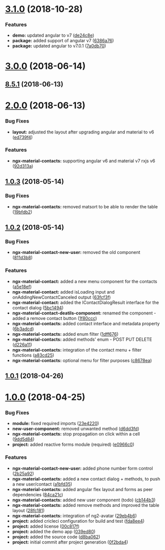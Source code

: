 <a name="3.1.0"></a>
# [3.1.0](https://github.com/angular-material-extensions/contacts/compare/v3.0.0...v3.1.0) (2018-10-28)


### Features

* **demo:** updated angular to v7 ([de24c8e](https://github.com/angular-material-extensions/contacts/commit/de24c8e))
* **package:** added support of angular v7 ([6386a76](https://github.com/angular-material-extensions/contacts/commit/6386a76))
* **package:** updated angular to v7.0.1 ([7a0db70](https://github.com/angular-material-extensions/contacts/commit/7a0db70))



<a name="3.0.0"></a>
# [3.0.0](https://github.com/angular-material-extensions/contacts/compare/8.5.1...v3.0.0) (2018-06-14)



<a name="8.5.1"></a>
## [8.5.1](https://github.com/angular-material-extensions/contacts/compare/4.14.109...8.5.1) (2018-06-13)



<a name="2.0.0"></a>
# [2.0.0](https://github.com/angular-material-extensions/contacts/compare/v1.0.3...v2.0.0) (2018-06-13)


### Bug Fixes

* **layout:** adjusted the layout after upgrading angular and material to v6 ([ed739f4](https://github.com/angular-material-extensions/contacts/commit/ed739f4))


### Features

* **ngx-material-contacts:** supporting angular v6 and material v7  rxjs v6 ([92d313a](https://github.com/angular-material-extensions/contacts/commit/92d313a))



<a name="1.0.3"></a>
## [1.0.3](https://github.com/angular-material-extensions/contacts/compare/v1.0.2...v1.0.3) (2018-05-14)


### Bug Fixes

* **ngx-material-contacts:** removed matsort to be able to render the table ([19bfdb2](https://github.com/angular-material-extensions/contacts/commit/19bfdb2))



<a name="1.0.2"></a>
## [1.0.2](https://github.com/angular-material-extensions/contacts/compare/v1.0.1...v1.0.2) (2018-05-14)


### Bug Fixes

* **ngx-material-contact-new-user:** removed the old component ([811d3b8](https://github.com/angular-material-extensions/contacts/commit/811d3b8))


### Features

* **ngx-material-contact:** added a new menu component for the contacts ([a5e18ef](https://github.com/angular-material-extensions/contacts/commit/a5e18ef))
* **ngx-material-contact:** added isLoading input and onAddingNewContactCanceled output ([63fcf3f](https://github.com/angular-material-extensions/contacts/commit/63fcf3f))
* **ngx-material-contact:** added the IContactDialogResult interface for the contact dialog ([5bc1494](https://github.com/angular-material-extensions/contacts/commit/5bc1494))
* **ngx-material-contact-deatils-component:** renamed the component - added a remove contact button ([1f80ccc](https://github.com/angular-material-extensions/contacts/commit/1f80ccc))
* **ngx-material-contacts:** added contact interface and metadata property ([6b3adcd](https://github.com/angular-material-extensions/contacts/commit/6b3adcd))
* **ngx-material-contacts:** added enum filter ([1dff676](https://github.com/angular-material-extensions/contacts/commit/1dff676))
* **ngx-material-contacts:** added methods' enum - POST PUT DELETE ([d226a11](https://github.com/angular-material-extensions/contacts/commit/d226a11))
* **ngx-material-contacts:** integration of the contact menu + filter functions ([a83cd25](https://github.com/angular-material-extensions/contacts/commit/a83cd25))
* **ngx-material-contacts:** optional menu for filter purposes ([c8678ea](https://github.com/angular-material-extensions/contacts/commit/c8678ea))



<a name="1.0.1"></a>
## [1.0.1](https://github.com/angular-material-extensions/contacts/compare/v1.0.0...v1.0.1) (2018-04-26)



<a name="1.0.0"></a>
# [1.0.0](https://github.com/angular-material-extensions/contacts/compare/0f2bda4...v1.0.0) (2018-04-25)


### Bug Fixes

* **module:** fixed required imports ([23e4220](https://github.com/angular-material-extensions/contacts/commit/23e4220))
* **new-user-component:** removed unwanted method ([d6dd3fd](https://github.com/angular-material-extensions/contacts/commit/d6dd3fd))
* **ngx-material-contacts:** stop propagation on click within a cell ([9dd5d84](https://github.com/angular-material-extensions/contacts/commit/9dd5d84))
* **project:** added reactive forms module (required) ([e0966c0](https://github.com/angular-material-extensions/contacts/commit/e0966c0))


### Features

* **ngx-material-contact-new-user:** added phone number form control ([2b25a92](https://github.com/angular-material-extensions/contacts/commit/2b25a92))
* **ngx-material-contacts:** added a new contact dialog + methods, to push a new user/contact ([a1bfd35](https://github.com/angular-material-extensions/contacts/commit/a1bfd35))
* **ngx-material-contacts:** added angular flex layout and forms as peer dependencies ([84ca21c](https://github.com/angular-material-extensions/contacts/commit/84ca21c))
* **ngx-material-contacts:** added new user component (todo) ([cb144b3](https://github.com/angular-material-extensions/contacts/commit/cb144b3))
* **ngx-material-contacts:** added remove methods and improved the table layout ([28fc181](https://github.com/angular-material-extensions/contacts/commit/28fc181))
* **ngx-material-contacts:** integration of ng2-avatar ([29eb4b6](https://github.com/angular-material-extensions/contacts/commit/29eb4b6))
* **project:** added cricleci configuration for build and test ([fda8ee4](https://github.com/angular-material-extensions/contacts/commit/fda8ee4))
* **project:** added license ([00c817f](https://github.com/angular-material-extensions/contacts/commit/00c817f))
* **project:** added the demo app ([039ed80](https://github.com/angular-material-extensions/contacts/commit/039ed80))
* **project:** added the source code ([d8ba062](https://github.com/angular-material-extensions/contacts/commit/d8ba062))
* **project:** initial commit after project generation ([0f2bda4](https://github.com/angular-material-extensions/contacts/commit/0f2bda4))



